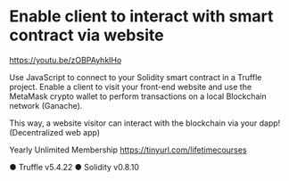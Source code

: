 # Enable client to interact with smart contract via website

https://youtu.be/zOBPAyhkIHo

Use JavaScript to connect to your Solidity smart contract in a Truffle project. Enable a client to visit your front-end website and use the MetaMask crypto wallet to perform transactions on a local Blockchain network (Ganache). 

This way, a website visitor can interact with the blockchain via your dapp! (Decentralized web app)

Yearly Unlimited Membership https://tinyurl.com/lifetimecourses

● Truffle v5.4.22 
● Solidity v0.8.10
